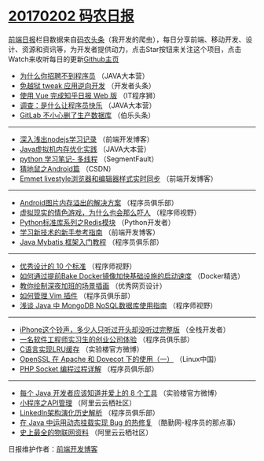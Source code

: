 # [20170202 码农日报](https://github.com/kujian/frontendDaily/blob/master/2017/02/02.md)

[前端日报](http://caibaojian.com/c/news)栏目数据来自[码农头条](http://hao.caibaojian.com/)（我开发的爬虫），每日分享前端、移动开发、设计、资源和资讯等，为开发者提供动力，点击Star按钮来关注这个项目，点击Watch来收听每日的更新[Github主页](https://github.com/kujian/frontendDaily)
* [为什么你招聘不到程序员](http://hao.caibaojian.com/24490.html) （JAVA大本营）
* [免越狱 tweak 应用逆向开发](http://hao.caibaojian.com/24508.html) （开发者头条）
* [使用 Vue 完成知乎日报 Web 版](http://hao.caibaojian.com/24525.html) （IT程序狮）
* [调查：是什么让程序员快乐](http://hao.caibaojian.com/24491.html) （JAVA大本营）
* [GitLab 不小心删了生产数据库](http://hao.caibaojian.com/24509.html) （伯乐头条）

***
* [深入浅出nodejs学习记录](http://hao.caibaojian.com/24527.html) （前端开发博客）
* [Java虚拟机内存优化实践](http://hao.caibaojian.com/24492.html) （JAVA大本营）
* [python 学习笔记- 多线程](http://hao.caibaojian.com/24511.html) （SegmentFault）
* [猜地鼠之Android篇](http://hao.caibaojian.com/24464.html) （CSDN）
* [Emmet livestyle浏览器和编辑器样式实时同步](http://hao.caibaojian.com/24528.html) （前端开发博客）

***
* [Android图片内存溢出的解决方案](http://hao.caibaojian.com/24496.html) （程序员俱乐部）
* [虚拟现实的情色游戏，为什么也会那么吓人](http://hao.caibaojian.com/24514.html) （程序师视野）
* [Python标准库系列之Redis模块](http://hao.caibaojian.com/24480.html) （Python开发者）
* [学习新技术的新手参考指南](http://hao.caibaojian.com/24529.html) （前端开发博客）
* [Java Mybatis 框架入门教程](http://hao.caibaojian.com/24497.html) （程序员俱乐部）

***
* [优秀设计的 10 个标准](http://hao.caibaojian.com/24515.html) （程序师视野）
* [如何通过提前Bake Docker镜像加快基础设施的启动速度](http://hao.caibaojian.com/24465.html) （Docker精选）
* [教你绘制深夜加班的场景插画](http://hao.caibaojian.com/24532.html) （优秀网页设计）
* [如何管理 Vim 插件](http://hao.caibaojian.com/24498.html) （程序员俱乐部）
* [浅谈 Java 中 MongoDB NoSQL数据库使用指南](http://hao.caibaojian.com/24516.html) （程序师视野）

***
* [iPhone这个铃声，多少人只听过开头却没听过完整版](http://hao.caibaojian.com/24467.html) （全栈开发者）
* [一名软件工程师实习生的创业公司体验](http://hao.caibaojian.com/24499.html) （程序员俱乐部）
* [C语言实现LRU缓存](http://hao.caibaojian.com/24518.html) （实验楼官方微博）
* [OpenSSL 在 Apache 和 Dovecot 下的使用（一）](http://hao.caibaojian.com/24478.html) （Linux中国）
* [PHP Socket 编程过程详解](http://hao.caibaojian.com/24500.html) （程序员俱乐部）

***
* [每个 Java 开发者应该知道并爱上的 8 个工具](http://hao.caibaojian.com/24519.html) （实验楼官方微博）
* [小程序之API管理](http://hao.caibaojian.com/24485.html) （阿里云云栖社区）
* [LinkedIn架构演化历史解析](http://hao.caibaojian.com/24501.html) （程序员俱乐部）
* [在 Java 中运用动态挂载实现 Bug 的热修复](http://hao.caibaojian.com/24520.html) （酷勤网-程序员的那点事）
* [史上最全的物联网资料](http://hao.caibaojian.com/24486.html) （阿里云云栖社区）

日报维护作者：[前端开发博客](http://caibaojian.com/) 